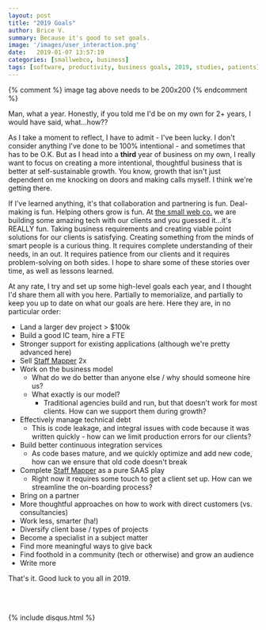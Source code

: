 ```yaml
---
layout: post
title: "2019 Goals"
author: Brice V.
summary: Because it's good to set goals.
image: '/images/user_interaction.png'
date:   2019-01-07 13:57:19
categories: [smallwebco, business]
tags: [software, productivity, business goals, 2019, studies, patients]
---
```

{% comment %}
	image tag above needs to be 200x200
{% endcomment %}

Man, what a year. Honestly, if you told me I'd be on my own for 2+ years, I would have said, what...how??

As I take a moment to reflect, I have to admit - I've been lucky. I don't consider anything I've done to be 100% intentional - and sometimes that has to be O.K. But as I head into a **third** year of business on my own, I really want to focus on creating a more intentional, thoughtful business that is better at self-sustainable growth. You know, growth that isn't just dependent on me knocking on doors and making calls myself. I think we're getting there.

If I've learned anything, it's that collaboration and partnering is fun. Deal-making is fun. Helping others grow is fun. At [the small web co.](https://thesmallweb.co) we are building some amazing tech with our clients and you guessed it...it's REALLY fun. Taking business requirements and creating viable point solutions for our clients is satisfying. Creating something from the minds of smart people is a curious thing. It requires complete understanding of their needs, in an out. It requires patience from our clients and it requires problem-solving on both sides. I hope to share some of these stories over time, as well as lessons learned. 

At any rate, I try and set up some high-level goals each year, and I thought I'd share them all with you here. Partially to memorialize, and partially to keep you up to date on what our goals are here. Here they are, in no particular order:

- Land a larger dev project > $100k
- Build a good IC team, hire a FTE
- Stronger support for existing applications (although we're pretty advanced here)
- Sell [Staff Mapper](https://staffmapper.com) 2x
- Work on the business model
	- What do we do better than anyone else / why should someone hire us?
	- What exactly is our model? 
		- Traditional agencies build and run, but that doesn't work for most clients. How can we support them during growth?
- Effectively manage technical debt
	- This is code leakage, and integral issues with code because it was written quickly - how can we limit production errors for our clients?
- Build better continuous integration services
	- As code bases mature, and we quickly optimize and add new code, how can we ensure that old code doesn't break
- Complete [Staff Mapper](https://staffmapper.com) as a pure SAAS play
	- Right now it requires some touch to get a client set up. How can we streamline the on-boarding process?
- Bring on a partner
- More thoughtful approaches on how to work with direct customers (vs. consultancies)
- Work less, smarter (ha!)
- Diversify client base / types of projects
- Become a specialist in a subject matter
- Find more meaningful ways to give back
- Find foothold in a community (tech or otherwise) and grow an audience
- Write more

That's it. Good luck to you all in 2019.

<script async id="_ck_321906" src="https://forms.convertkit.com/321906?v=6"></script>

<br />
<br />

{% include disqus.html %} 

